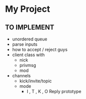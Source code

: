 
# My Project

## TO IMPLEMENT

- unordered queue
- parse inputs
- how to accept / reject guys
- client class with
  - nick
  - privmsg
  - mod
- channels
  - kick/invite/topic
  - mode
    - I , T , K , O
Reply prototype

<sender-prefix> <numeric>  <receiver-nick> <message> <CRLF>
